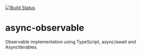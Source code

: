 [![Build Status](https://travis-ci.org/IZEDx/async-observable.svg?branch=master)](https://travis-ci.org/IZEDx/async-observable)

# async-observable
Observable implementation using TypeScript, async/await and AsyncIterables.
